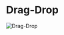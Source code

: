# Drag-Drop

![Drag-Drop](https://user-images.githubusercontent.com/72290449/204753103-9002c2d7-3652-4035-8f30-f5634d3616bc.png)

